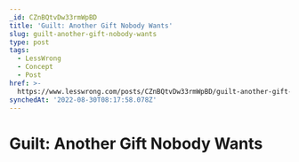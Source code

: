 ```yaml
---
_id: CZnBQtvDw33rmWpBD
title: 'Guilt: Another Gift Nobody Wants'
slug: guilt-another-gift-nobody-wants
type: post
tags:
  - LessWrong
  - Concept
  - Post
href: >-
  https://www.lesswrong.com/posts/CZnBQtvDw33rmWpBD/guilt-another-gift-nobody-wants
synchedAt: '2022-08-30T08:17:58.078Z'
---
```


# Guilt: Another Gift Nobody Wants
